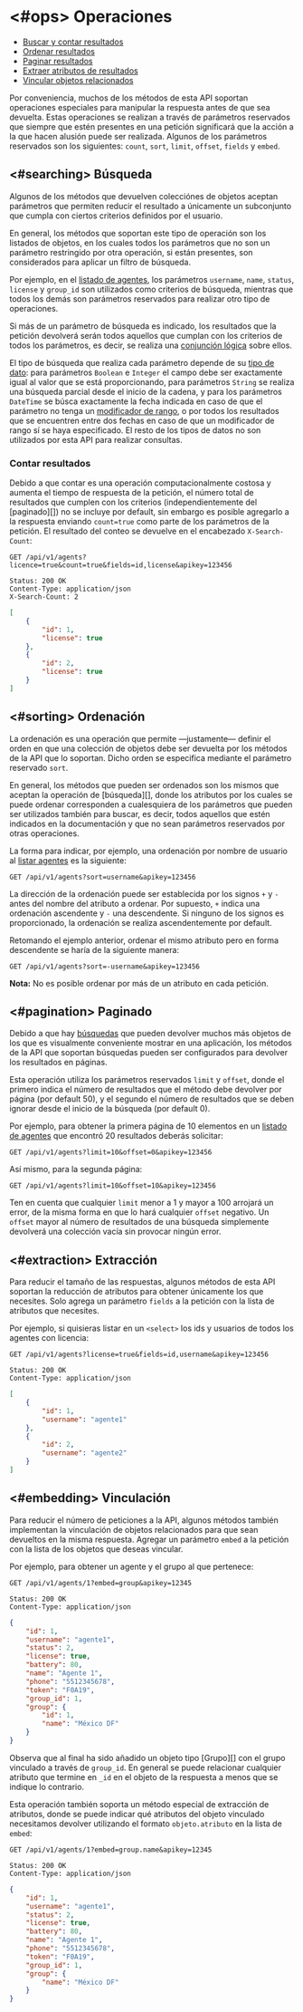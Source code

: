 <#ops>
Operaciones
===========

- [Buscar y contar resultados](#searching)
- [Ordenar resultados](#sorting)
- [Paginar resultados](#pagination)
- [Extraer atributos de resultados](#extraction)
- [Vincular objetos relacionados](#embedding)

Por conveniencia, muchos de los métodos de esta API soportan operaciones especiales para manipular la respuesta antes de que sea devuelta. Estas operaciones se realizan a través de parámetros reservados que siempre que estén presentes en una petición significará que la acción a la que hacen alusión puede ser realizada. Algunos de los parámetros reservados son los siguientes: `count`, `sort`, `limit`, `offset`, `fields` y `embed`.

<#searching>
Búsqueda
--------

Algunos de los métodos que devuelven colecciónes de objetos aceptan parámetros que permiten reducir el resultado a únicamente un subconjunto que cumpla con ciertos criterios definidos por el usuario.

En general, los métodos que soportan este tipo de operación son los listados de objetos, en los cuales todos los parámetros que no son un parámetro restringido por otra operación, si están presentes, son considerados para aplicar un filtro de búsqueda.

Por ejemplo, en el [listado de agentes](#agents-list), los parámetros `username`, `name`, `status`, `license` y `group_id` son utilizados como criterios de búsqueda, mientras que todos los demás son parámetros reservados para realizar otro tipo de operaciones.

Si más de un parámetro de búsqueda es indicado, los resultados que la petición devolverá serán todos aquellos que cumplan con los criterios de todos los parámetros, es decir, se realiza una [conjunción lógica](http://es.wikipedia.org/wiki/Puerta_AND) sobre ellos.

El tipo de búsqueda que realiza cada parámetro depende de su [tipo de dato](#data-types): para parámetros `Boolean` e `Integer` el campo debe ser exactamente igual al valor que se está proporcionando, para parámetros `String` se realiza una búsqueda parcial desde el inicio de la cadena, y para los parámetros `DateTime` se búsca exactamente la fecha indicada en caso de que el parámetro no tenga un [modificador de rango](#type-datetime), o por todos los resultados que se encuentren entre dos fechas en caso de que un modificador de rango sí se haya especificado. El resto de los tipos de datos no son utilizados por esta API para realizar consultas.

### Contar resultados

Debido a que contar es una operación computacionalmente costosa y aumenta el tiempo de respuesta de la petición, el número total de resultados que cumplen con los criterios (independientemente del [paginado][]) no se incluye por default, sin embargo es posible agregarlo a la respuesta enviando `count=true` como parte de los parámetros de la petición. El resultado del conteo se devuelve en el encabezado `X-Search-Count`:

	GET /api/v1/agents?licence=true&count=true&fields=id,license&apikey=123456

```headers
Status: 200 OK
Content-Type: application/json
X-Search-Count: 2
```

```json
[
	{
		"id": 1,
		"license": true
	},
	{
		"id": 2,
		"license": true
	}
]
```

<#sorting>
Ordenación
----------

La ordenación es una operación que permite —justamente— definir el orden en que una colección de objetos debe ser devuelta por los métodos de la API que lo soportan. Dicho orden se especifica mediante el parámetro reservado `sort`.

En general, los métodos que pueden ser ordenados son los mismos que aceptan la operación de [búsqueda][], donde los atributos por los cuales se puede ordenar corresponden a cualesquiera de los parámetros que pueden ser utilizados también para buscar, es decir, todos aquellos que estén indicados en la documentación y que no sean parámetros reservados por otras operaciones.

La forma para indicar, por ejemplo, una ordenación por nombre de usuario al [listar agentes](#agents-list) es la siguiente:

	GET /api/v1/agents?sort=username&apikey=123456

La dirección de la ordenación puede ser establecida por los signos `+` y `-` antes del nombre del atributo a ordenar. Por supuesto, `+` indica una ordenación ascendente y `-` una descendente. Si ninguno de los signos es proporcionado, la ordenación se realiza ascendentemente por default.

Retomando el ejemplo anterior, ordenar el mismo atributo pero en forma descendente se haría de la siguiente manera:

	GET /api/v1/agents?sort=-username&apikey=123456

**Nota:** No es posible ordenar por más de un atributo en cada petición.

<#pagination>
Paginado
--------

Debido a que hay [búsquedas](#searching) que pueden devolver muchos más objetos de los que es visualmente conveniente mostrar en una aplicación, los métodos de la API que soportan búsquedas pueden ser configurados para devolver los resultados en páginas.

Esta operación utiliza los parámetros reservados `limit` y `offset`, donde el primero indica el número de resultados que el método debe devolver por página (por default 50), y el segundo el número de resultados que se deben ignorar desde el inicio de la búsqueda (por default 0).

Por ejemplo, para obtener la primera página de 10 elementos en un [listado de agentes](#agents-list) que encontró 20 resultados deberás solicitar:

	GET /api/v1/agents?limit=10&offset=0&apikey=123456

Así mismo, para la segunda página:

	GET /api/v1/agents?limit=10&offset=10&apikey=123456

Ten en cuenta que cualquier `limit` menor a 1 y mayor a 100 arrojará un error, de la misma forma en que lo hará cualquier `offset` negativo. Un `offset` mayor al número de resultados de una búsqueda simplemente devolverá una colección vacía sin provocar ningún error.

<#extraction>
Extracción
----------

Para reducir el tamaño de las respuestas, algunos métodos de esta API soportan la reducción de atributos para obtener únicamente los que necesites. Solo agrega un parámetro `fields` a la petición con la lista de atributos que necesites.

Por ejemplo, si quisieras listar en un `<select>` los ids y usuarios de todos los agentes con licencia:

	GET /api/v1/agents?license=true&fields=id,username&apikey=123456

```headers
Status: 200 OK
Content-Type: application/json
```

```json
[
	{
		"id": 1,
		"username": "agente1"
	},
	{
		"id": 2,
		"username": "agente2"
	}
]
```

<#embedding>
Vinculación
-----------

Para reducir el número de peticiones a la API, algunos métodos también implementan la vinculación de objetos relacionados para que sean devueltos en la misma respuesta. Agregar un parámetro `embed` a la petición con la lista de los objetos que deseas vincular.

Por ejemplo, para obtener un agente y el grupo al que pertenece:

	GET /api/v1/agents/1?embed=group&apikey=12345

```headers
Status: 200 OK
Content-Type: application/json
```

```json
{
	"id": 1,
	"username": "agente1",
	"status": 2,
	"license": true,
	"battery": 80,
	"name": "Agente 1",
	"phone": "5512345678",
	"token": "F0A19",
	"group_id": 1,
	"group": {
		"id": 1,
		"name": "México DF"
	}
}
```

Observa que al final ha sido añadido un objeto tipo [Grupo][] con el grupo vinculado a través de `group_id`. En general se puede relacionar cualquier atributo que termine en `_id` en el objeto de la respuesta a menos que se indique lo contrario.

Esta operación también soporta un método especial de extracción de atributos, donde se puede indicar qué atributos del objeto vinculado necesitamos devolver utilizando el formato `objeto.atributo` en la lista de `embed`:

	GET /api/v1/agents/1?embed=group.name&apikey=12345

```headers
Status: 200 OK
Content-Type: application/json
```

```json
{
	"id": 1,
	"username": "agente1",
	"status": 2,
	"license": true,
	"battery": 80,
	"name": "Agente 1",
	"phone": "5512345678",
	"token": "F0A19",
	"group_id": 1,
	"group": {
		"name": "México DF"
	}
}
```
